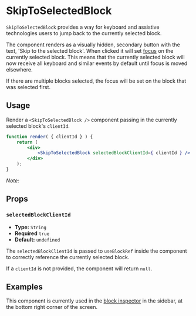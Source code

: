 # SkipToSelectedBlock

`SkipToSelectedBlock` provides a way for keyboard and assistive technologies users to jump back to the currently selected block.

The component renders as a visually hidden, secondary button with the text, 'Skip to the selected block'. When clicked it will set [focus](https://developer.mozilla.org/en-US/docs/Web/API/HTMLOrForeignElement/focus) on the currently selected block. This means that the currently selected block will now receive all keyboard and similar events by default until focus is moved elsewhere.

If there are multiple blocks selected, the focus will be set on the block that was selected first.

## Usage

Render a `<SkipToSelectedBlock />` component passing in the currently selected block's `clientId`.

```jsx
function render( { clientId } ) {
	return (
		<div>
			<SkipToSelectedBlock selectedBlockClientId={ clientId } />
		</div>
	);
}
```

_Note:_

## Props

### `selectedBlockClientId`

-   **Type:** `String`
-   **Required** `true`
-   **Default:** `undefined`

The `selectedBlockClientId` is passed to `useBlockRef` inside the component to correctly reference the currently selected block.

If a `clientId` is not provided, the component will return `null`.

## Examples

This component is currently used in the [block inspector](https://github.com/WordPress/gutenberg/tree/trunk/packages/block-editor/src/components/block-inspector) in the sidebar, at the bottom right corner of the screen.
